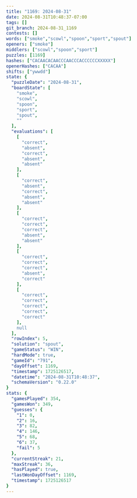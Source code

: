 ```yaml
---
title: "1169: 2024-08-31"
date: 2024-08-31T10:48:37-07:00
tags: []
git_branch: 2024-08-31_1169
contests: []
words: ["smoke","scowl","spoon","sport","spout"]
openers: ["smoke"]
middlers: ["scowl","spoon","sport"]
puzzles: [1169]
hashes: ["CACAACACAACCCAACCCACCCCCCXXXXX"]
openerHashes: ["CACAA"]
shifts: ["ywwdd"]
state: {
  "puzzleDate": "2024-08-31",
  "boardState": [
    "smoke",
    "scowl",
    "spoon",
    "sport",
    "spout",
    ""
  ],
  "evaluations": [
    [
      "correct",
      "absent",
      "correct",
      "absent",
      "absent"
    ],
    [
      "correct",
      "absent",
      "correct",
      "absent",
      "absent"
    ],
    [
      "correct",
      "correct",
      "correct",
      "absent",
      "absent"
    ],
    [
      "correct",
      "correct",
      "correct",
      "absent",
      "correct"
    ],
    [
      "correct",
      "correct",
      "correct",
      "correct",
      "correct"
    ],
    null
  ],
  "rowIndex": 5,
  "solution": "spout",
  "gameStatus": "WIN",
  "hardMode": true,
  "gameId": "791",
  "dayOffset": 1169,
  "timestamp": 1725126517,
  "datetime": "2024-08-31T10:48:37",
  "schemaVersion": "0.22.0"
}
stats: {
  "gamesPlayed": 354,
  "gamesWon": 349,
  "guesses": {
    "1": 0,
    "2": 16,
    "3": 82,
    "4": 146,
    "5": 68,
    "6": 37,
    "fail": 5
  },
  "currentStreak": 21,
  "maxStreak": 36,
  "hasPlayed": true,
  "lastWonDayOffset": 1169,
  "timestamp": 1725126517
}
---
```

<!-- more -->

